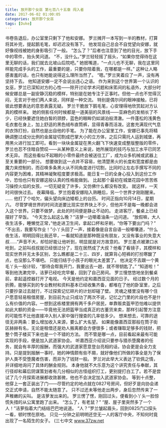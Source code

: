 ```yaml
---
title: 放开那个女巫 第七百八十五章 闯入者
date: 2017-06-02 01:00:05
categories: 放开那个女巫
tags: [Duke]
---
```


书卷告退后，办公室里只剩下了他和安娜。
罗兰摊开一本写到一半的教材，打算将其补完，提起鹅毛笔，却迟迟没有落下。
他发现自己总会不自觉望向安娜，就好像视线被她的身影吸引了一般。
“怎么了？”后者也注意到了他的目光，放下手中的零件，抬头笑问道。
“不，没什么。”罗兰轻轻摇了摇头，“如果你觉得待在这里无聊的话，我们就去北坡山后院吧。”
她抿嘴道，“一点儿也不无聊，我在这里同样能完成手头的工作，最重要的是，只要你陪着我，在哪都是一样。”
这种让人略感害羞的话，也只有她能说得这么理所当然了。
“嗯。”罗兰笑着应了一声，没有再坚持下去。
他知道安娜一定不会说出违心之语。
作为来到这个世界第一个认识的女巫，罗兰已深知对方的心性——除开讨论学术问题和床笫间的私语外，大部分时候安娜总是一副安静沉稳的模样，特别是在她专注于正事时。但他一点也不觉得沉闷，无言对于他们两人来说，同样是一种交流。
特别是偶尔间的眼神接触，已将彼此想要表达的意思表露无疑。
罗兰干脆放下鹅毛笔，心安理得地欣赏起对方认真的模样来。
她的侧影任何时候都是一道美丽的风景线——亚麻色的发梢长了不少，已经快要遮住她白皙的颈脖，蓝色的眼眸仍如湖泊般清澈。一件蓬松的浅黄色毛衣套在身上，加上舒适的黑色绒布直筒裤，显得青春而活泼。这套充满现代气息的衣饰打扮，自然也是出自他的手笔。
为了能在办公室里工作，安娜已事先将精确调整过成分比例的金属锭切割成巴掌大小的立方体，之后只需托人运到城堡，再用黑火进行加工即可。看到一块块金属锭在黑火翻飞下快速变成整版整版的零件，罗兰也忍不住暗自赞叹——从某种意义上来说，她所展现的技巧与加工水平已同艺术无异。
而这些看似不起眼的小零件最终会被送往工厂，成为众多机械或武器上至关重要的一部分。
想要做到这一点并不容易，他清楚黑火的长度和宽度都是由魔力来控制的，而召唤多条黑火从不同角度进行切割，比同时让左右手撰写不同的内容更为困难，其精神凝聚程度要求极高。能日复一日的全身心投入到这份工作中，恐怕也只有安娜这般认真的性格能做到。
比起那个最初在城堡花园中苦苦练习操控火焰的女孩，一切无疑变了许多，又仿佛什么都没有改变。
就这样，一天时间很快过去。
夜幕降临，罗兰抱着安娜陷入熟睡后，另一个世界才刚刚醒来。
……
他打了个哈欠，偏头望向床边矮柜上的台历。
时间正指向10月14日，星期六。
尽管梦境世界的时间流逝要比现实世界快上不少，但他并不是每一晚都会进入这个世界。只要不做梦，此处的时间便是静止不动的。
走进客厅，餐桌上已经摆好了早饭。
“今天怎么起这么晚？”洁萝一边嚼着油条一边问道。
“放假嘛，大人夜生活多，睡懒觉正常，”他走进卫生间，拿起口杯和牙刷，“你等下要出门吗？”
“不出去，我要写作业！”小丫头回了一声，接着像是自言自语一般嘟囔道，“什么夜生活，明明回得比我还早，一看就知道是那种既没有朋友，又没有事业的失意大叔……”声音不大，却恰好能让他听到，明显就是对方故意的。
罗兰差点被漱口水呛到，之前叫叔叔就已经很过分了，现在居然成了大叔？他看了看镜子，其模样和现实世界并无太多区别，怎么瞧都是二十三、四岁，就算背心短裤的打扮寒酸了点，也没那么不堪吧。
只能归结于小孩子的眼光太差罢了。
他决定不去跟一个黄毛丫头一般计较，“那待会帮我开门，我要出去一趟，就不带钥匙了。”
“知道啦！”
等到他洗漱完毕，洁萝已经吃完早餐，回到了自己房间。
罗兰慢悠悠地坐到餐桌前，拿起遥控器打开了电视。
今天是他约定和嘉西亚见面的日子。
经过数个月的折腾，能够买到的专业教材和资料基本已经收集齐备，都堆在了他的卧室里，之后只要抄录过去就行，不过探索记忆碎片的计划却碰了壁。
灵魂之楼里没有哪个住户愿意轻易租借房屋，到目前为止只成功了两次不说，记忆之门里的片段也不是什么有价值的内容。一想到这栋楼里拥有两千多户居民，单靠贩卖盔甲恐怕难以提供如此大额的资金——毕竟他无法把盔甲当成真正的古董货来卖，那样引起警方注意的可能性不比他直接冲入别人家中强行搜查的几率低多少。
想来想去，可靠的途径无非两条：要么增加收入来源，要么扩大名望。
如果能像嘉西亚那般在筒子街区赫赫有名，无论是租借还是劝人搬离都会方便很多；或者赚取足够多的钱财，把整个筒子楼买下来也是一个不错的方法。
而不管是哪一点，目前看起来最有可能实现的手段，便是加入武道家协会。
听嘉西亚介绍说只要参与猎杀堕魔者的任务，就会有丰厚的报酬，而强大的武道家愿意登台亮相的话，协会更是会全力支持。只是提到报酬一事时，她的神情颇有些不屑，就好像他们所做的事全是为了保护人类不受堕魔者伤害，而非为了钱财一般。
罗兰对此举大义表达了钦佩之情，并详细地询问了具体的酬金规则。
本身他就不大乐意为这个讲究责任与奉献，其行径却和幕后阴谋策划者有几分相似的古怪组织打工，更别提打白工了。若不是尝试了几个月探索进展都收效甚微，他也不会决定加入武道家协会。
等到十点整，他穿上一套正装出了门——尽管约定的地点就在0827号房间，但好歹是向协会递交正式申请，自然不能太随意了。
只不过还未等他走出两步，身后忽然传来了一声稚嫩的尖叫。
是洁萝发出来的。
罗兰愣了愣，刚回过头，便看到小丫头一脸惊慌失措的从公寓里跑了出来。
“怎么了，有老鼠？”
“屋、屋子里突然多了一个人！”洁萝指着大门结结巴巴地说道。
“人？”罗兰皱起眉头，回到0825门口探头一看，顿时愣在原地。
只见一分钟之前明明还空无一人的客厅中央，不知何时竟出现了一名陌生的女子。
(三七中文 www.37zw.net